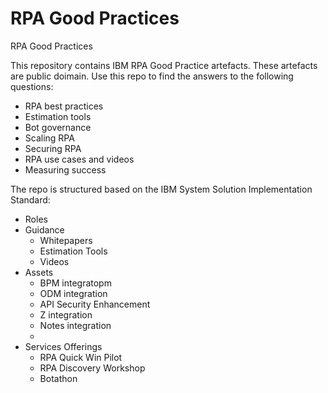 # RPA Good Practices
RPA Good Practices

This repository contains IBM RPA Good Practice artefacts.  These artefacts are public doimain. 
Use this repo to find the answers to the following questions:

- RPA best practices
- Estimation tools 
- Bot governance
- Scaling RPA
- Securing RPA
- RPA use cases and videos
- Measuring success

The repo is structured based on the IBM System Solution Implementation Standard:

  - Roles
  - Guidance
     - Whitepapers
     - Estimation Tools
     - Videos
  - Assets
       - BPM integratopm
       - ODM integration
       - API Security Enhancement
       - Z integration
       - Notes integration
       - 
  - Services Offerings
     - RPA Quick Win Pilot
     - RPA Discovery Workshop
     - Botathon


